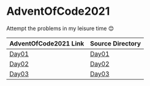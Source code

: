 # AdventOfCode2021

Attempt the problems in my leisure time 😊

|AdventOfCode2021 Link|Source Directory|
|-------------------|----|
|[Day01](https://adventofcode.com/2021/day/1)|[Day01](https://github.com/jagansai/AdventOfCode2021/tree/develop/src/main/java/com/example/day1)|
|[Day02](https://adventofcode.com/2021/day/2)|[Day02](https://github.com/jagansai/AdventOfCode2021/tree/develop/src/main/java/com/example/day2)|
|[Day03](https://adventofcode.com/2021/day/3)|[Day03](https://github.com/jagansai/AdventOfCode2021/tree/develop/src/main/java/com/example/day3)|
